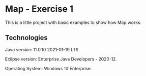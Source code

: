 # Map - Exercise 1
This is a little project with basic examples to show how Map works.

Technologies
--------------------------------
Java version: 11.0.10 2021-01-19 LTS.

Eclipse version: Enterprise Java Developers - 2020-12.

Operating System: Windows 10 Enterprise.
